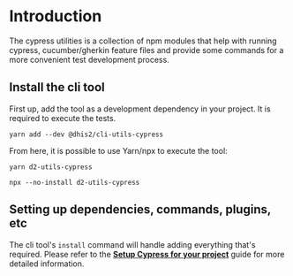# Introduction

The cypress utilities is a collection of npm modules that help with running
cypress, cucumber/gherkin feature files and provide some commands for a more
convenient test development process.

## Install the cli tool

First up, add the tool as a development dependency in your project. It is
required to execute the tests.

```
yarn add --dev @dhis2/cli-utils-cypress
```

From here, it is possible to use Yarn/npx to execute the tool:

```
yarn d2-utils-cypress

npx --no-install d2-utils-cypress
```

## Setting up dependencies, commands, plugins, etc

The cli tool's `install` command will handle adding everything that's
required.
Please refer to the [**Setup Cypress for your
project**](guides/setting-up-cli-tool) guide for more detailed information.
